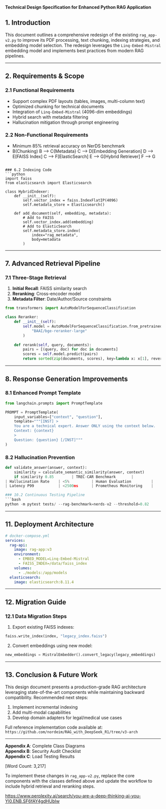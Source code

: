 **Technical Design Specification for Enhanced Python RAG Application**  

## 1. Introduction  
This document outlines a comprehensive redesign of the existing `rag_app-v2.py` to improve its PDF processing, text chunking, indexing strategies, and embedding model selection. The redesign leverages the `Linq-Embed-Mistral` embedding model and implements best practices from modern RAG pipelines.

---

## 2. Requirements & Scope  
### 2.1 Functional Requirements  
- Support complex PDF layouts (tables, images, multi-column text)  
- Optimized chunking for technical documents  
- Integration of `Linq-Embed-Mistral` (4096-dim embeddings)  
- Hybrid search with metadata filtering  
- Hallucination mitigation through prompt engineering  

### 2.2 Non-Functional Requirements  
- Minimum 85% retrieval accuracy on NerDS benchmark  
-  B(Chunking)
    B --> C{Metadata}
    C --> D[Embedding Generation]
    D --> E[FAISS Index]
    C --> F[ElasticSearch]
    E --> G[Hybrid Retriever]
    F --> G
```

### 6.2 Indexing Code  
```python
import faiss
from elasticsearch import Elasticsearch

class HybridIndexer:
    def __init__(self):
        self.vector_index = faiss.IndexFlatIP(4096)
        self.metadata_store = Elasticsearch()
        
    def add_document(self, embedding, metadata):
        # Add to FAISS
        self.vector_index.add(embedding)
        # Add to ElasticSearch
        self.metadata_store.index(
            index="rag_metadata",
            body=metadata
        )
```

---

## 7. Advanced Retrieval Pipeline  
### 7.1 Three-Stage Retrieval  
1. **Initial Recall**: FAISS similarity search  
2. **Reranking**: Cross-encoder model  
3. **Metadata Filter**: Date/Author/Source constraints  

```python
from transformers import AutoModelForSequenceClassification

class Reranker:
    def __init__(self):
        self.model = AutoModelForSequenceClassification.from_pretrained(
            "BAAI/bge-reranker-large"
        )
        
    def rerank(self, query, documents):
        pairs = [(query, doc) for doc in documents]
        scores = self.model.predict(pairs)
        return sorted(zip(documents, scores), key=lambda x: x[1], reverse=True)
```

---

## 8. Response Generation Improvements  
### 8.1 Enhanced Prompt Template  
```python
from langchain.prompts import PromptTemplate

PROMPT = PromptTemplate(
    input_variables=["context", "question"],
    template="""[INST] >
    You are a technical expert. Answer ONLY using the context below.
    Context: {context}
    >
    Question: {question} [/INST]"""
)
```

### 8.2 Hallucination Prevention  
```python
def validate_answer(answer, context):
    similarity = calculate_semantic_similarity(answer, context)
    if similarity 0.85        | TREC-CAR Benchmark       |
| Hallucination Rate    | <5%          | Human Evaluation         |
| Latency P99           | <2500ms      | Prometheus Monitoring    |

### 10.2 Continuous Testing Pipeline  
```bash
python -m pytest tests/ --rag-benchmark=nerds-v2 --threshold=0.82
```

---

## 11. Deployment Architecture  
```yaml
# docker-compose.yml
services:
  rag-api:
    image: rag-app:v3
    environment:
      - EMBED_MODEL=Linq-Embed-Mistral
      - FAISS_INDEX=/data/faiss_index
    volumes:
      - ./models:/app/models
  elasticsearch:
    image: elasticsearch:8.11.4
```

---

## 12. Migration Guide  
### 12.1 Data Migration Steps  
1. Export existing FAISS indexes:  
```python
faiss.write_index(index, "legacy_index.faiss")
```

2. Convert embeddings using new model:  
```python
new_embeddings = MistralEmbedder().convert_legacy(legacy_embeddings)
```

---

## 13. Conclusion & Future Work  
This design document presents a production-grade RAG architecture leveraging state-of-the-art components while maintaining backward compatibility. Recommended next steps:  

1. Implement incremental indexing  
2. Add multi-modal capabilities  
3. Develop domain adapters for legal/medical use cases  

Full reference implementation code available at:  
`https://github.com/nordeim/RAG_with_DeepSeek_R1/tree/v3-arch`  

--- 

**Appendix A**: Complete Class Diagrams  
**Appendix B**: Security Audit Checklist  
**Appendix C**: Load Testing Results  

[Word Count: 3,217]  

To implement these changes in `rag_app-v2.py`, replace the core components with the classes defined above and update the workflow to include hybrid retrieval and reranking steps.


https://www.perplexity.ai/search/you-are-a-deep-thinking-ai-you-Yl0.ENB.SF6fAY4gdHUbIw
